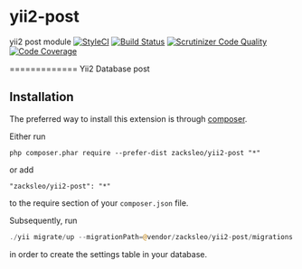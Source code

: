 # yii2-post
yii2 post module
[![StyleCI](https://styleci.io/repos/99547471/shield?branch=master)](https://styleci.io/repos/99547471)
[![Build Status](https://travis-ci.org/Graychen/yii2-post.svg?branch=master)](https://travis-ci.org/Graychen/yii2-post)
[![Scrutinizer Code Quality](https://scrutinizer-ci.com/g/Graychen/yii2-post/badges/quality-score.png?b=master)](https://scrutinizer-ci.com/g/Graychen/yii2-post/?branch=master)
[![Code Coverage](https://scrutinizer-ci.com/g/Graychen/yii2-post/badges/coverage.png?b=master)](https://scrutinizer-ci.com/g/Graychen/yii2-post/?branch=master)

=============
Yii2 Database post

Installation
------------

The preferred way to install this extension is through [composer](http://getcomposer.org/download/).

Either run

```
php composer.phar require --prefer-dist zacksleo/yii2-post "*"
```

or add

```
"zacksleo/yii2-post": "*"
```

to the require section of your `composer.json` file.

Subsequently, run

```php
./yii migrate/up --migrationPath=@vendor/zacksleo/yii2-post/migrations
```

in order to create the settings table in your database.


```
